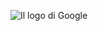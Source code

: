 ![Il logo di Google](https://drive.google.com/open?id=15o0Kkr7LzbRRHC4mKiOogoh4oLTrX0ca "Il logo di Google")
